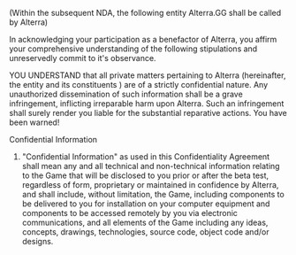 
(Within the subsequent NDA, the following entity Alterra.GG shall be called by Alterra) 

In acknowledging your participation as a benefactor of Alterra, you affirm your comprehensive understanding of the following stipulations and unreservedly commit to it's observance.

YOU UNDERSTAND that all private matters pertaining to Alterra (hereinafter, the entity and its constituents ) are of a strictly confidential nature. Any unauthorized dissemination of such information shall be a grave infringement, inflicting irreparable harm upon Alterra. Such an infringement shall surely render you liable for the substantial reparative actions. You have been warned!

Confidential Information 




1. "Confidential Information" as used in this Confidentiality Agreement shall mean any and all technical and non-technical information relating to the Game that will be disclosed to you prior or after the beta test, regardless of form, proprietary or maintained in confidence by Alterra, and shall include, without limitation, the Game, including components to be delivered to you for installation on your computer equipment and components to be accessed remotely by you via electronic communications, and all elements of the Game including any ideas, concepts, drawings, technologies, source code, object code and/or designs.